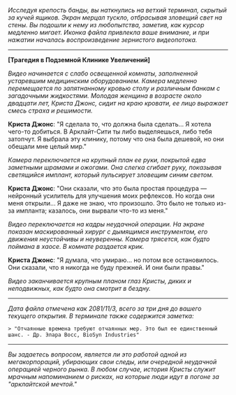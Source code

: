 _Исследуя крепость банды, вы наткнулись на ветхий терминал, скрытый за кучей ящиков. Экран мерцал тускло, отбрасывая зловещий свет на стены. Вы подошли к нему из любопытства, заметив, как курсор медленно мигает. Иконка файла привлекла ваше внимание, и при нажатии началась воспроизведение зернистого видеопотока._

---

**[Трагедия в Подземной Клинике Увеличений]**

_Видео начинается с слабо освещенной комнаты, заполненной устаревшим медицинским оборудованием. Камера медленно перемещается по запятнанному кровью столу и различным банкам с загадочными жидкостями. Молодая женщина в возрасте около двадцати лет, Криста Джонс, сидит на краю кровати, ее лицо выражает смесь страха и решимости._

**Криста Джонс**: "Я сделала то, что должна была сделать... Я хотела чего-то добиться. В Арклайт-Сити ты либо выделяешься, либо тебя затопчут. Я выбрала эту клинику, потому что она была дешевой, но они обещали мне целый мир."

_Камера переключается на крупный план ее руки, покрытой едва заметными шрамами и ожогами. Она слегка сгибает руку, показывая светящийся имплант, который пульсирует зловещим синим светом._

**Криста Джонс**: "Они сказали, что это была простая процедура — нейронный усилитель для улучшения моих рефлексов. Но когда они меня открыли... Я даже не знаю, что произошло. Это было не только из-за импланта; казалось, они вырвали что-то из меня."

_Видео переключается на кадры неудачной операции. На экране показан маскированный хирург с дымящимся инструментом, его движения неустойчивы и неуверенны. Камера трясется, как будто поймана в хаосе. В комнате раздается крик._

**Криста Джонс**: "Я думала, что умираю... но потом все остановилось. Они сказали, что я никогда не буду прежней. И они были правы."

_Видео заканчивается крупным планом глаз Кристы, диких и неподвижных, как будто она смотрит в бездну._

---

_Дата файла отмечена как 2081/11/3, всего за три дня до вашего текущего открытия. В терминале также содержится заметка:_

`> "Отчаянные времена требуют отчаянных мер. Это был ее единственный шанс. - Др. Элара Восс, BioSyn Industries"`

---

_Вы задаетесь вопросом, является ли это работой одной из мегакорпораций, убирающих свои следы, или очередной неудачной операцией черного рынка. В любом случае, история Кристы служит мрачным напоминанием о рисках, на которые люди идут в погоне за "арклайтской мечтой."_
